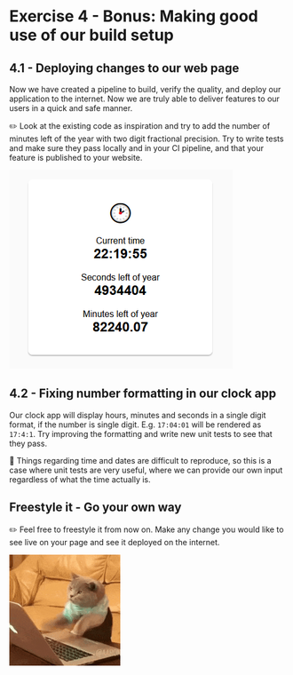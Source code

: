 # Exercise 4 - Bonus: Making good use of our build setup

## 4.1 - Deploying changes to our web page
Now we have created a pipeline to build, verify the quality, and deploy our application to the internet. Now we are truly able to deliver features to our users in a quick and safe manner. 

:pencil2: Look at the existing code as inspiration and try to add the number of minutes left of the year with two digit fractional precision. Try to write tests and make sure they pass locally and in your CI pipeline, and that your feature is published to your website. 

![Adding minutes left](./images/minutes_left.png)

## 4.2 - Fixing number formatting in our clock app

Our clock app will display hours, minutes and seconds in a single digit format, if the number is single digit. E.g. `17:04:01` will be rendered as `17:4:1`. Try improving the formatting and write new unit tests to see that they pass.

:book: Things regarding time and dates are difficult to reproduce, so this is a case where unit tests are very useful, where we can provide our own input regardless of what the time actually is.

## Freestyle it - Go your own way

:pencil2: Feel free to freestyle it from now on. Make any change you would like to see live on your page and see it deployed on the internet. 

![Cat developer](./images/cat_computer.gif)
